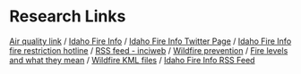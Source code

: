 # Research Links


[Air quality link](https://airnow.gov/) / 
[Idaho Fire Info](http://www.idahofireinfo.com/search/label/Eastern) / 
[Idaho Fire Info Twitter Page](https://twitter.com/Idahofireinfo/lists/idaho-fire-information) /
[Idaho Fire Info fire restriction hotline](1-844-433-4737) / 
[RSS feed - inciweb](https://inciweb.nwcg.gov/feeds/rss/articles/incident/3874/) /
[Wildfire prevention](http://www.redcross.org/get-help/how-to-prepare-for-emergencies/types-of-emergencies/wildfire/how-to-prevent-wildfires) /
[Fire levels and what they mean](https://www.fs.usda.gov/detail/inyo/home/?cid=stelprdb5173311) / [Wildfire KML files](https://rmgsc.cr.usgs.gov/outgoing/GeoMAC/) / [Idaho Fire Info RSS Feed](http://www.idahofireinfo.com/feeds/posts/default)
